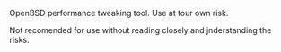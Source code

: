 OpenBSD performance tweaking tool. Use at tour own risk.

Not recomended for use without reading closely and jnderstanding the risks. 

